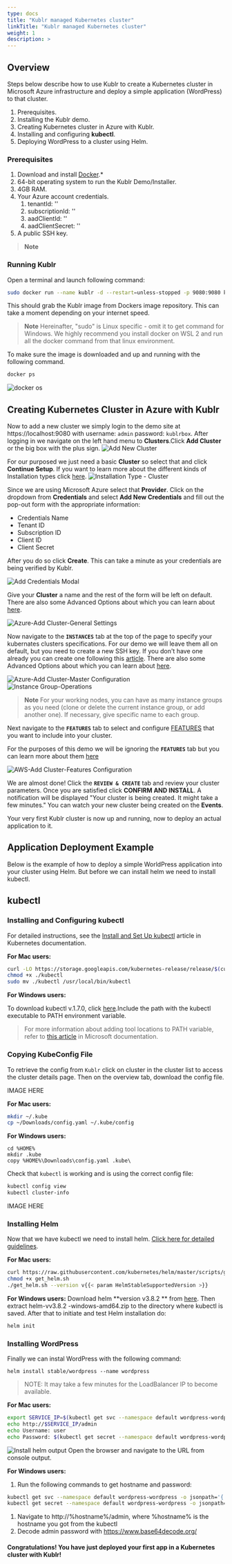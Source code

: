 ```yaml
---
type: docs
title: "Kublr managed Kubernetes cluster"
linkTitle: "Kublr managed Kubernetes cluster"
weight: 1
description: >
---
```

## Overview

Steps below describe how to use Kublr to create a Kubernetes cluster in Microsoft Azure infrastructure and deploy a simple application (WordPress) to that cluster. 

1. Prerequisites.
2. Installing the Kublr demo.
3. Creating Kubernetes cluster in Azure with Kublr.
4. Installing and configuring **kubectl**.
5. Deploying WordPress to a cluster using Helm.
   
### Prerequisites

1. Download and install [Docker](https://store.docker.com/search?offering=community&type=edition).*
2. 64-bit operating system to run the Kublr Demo/Installer.
3. 4GB RAM.
4. Your Azure account credentials.
   1. tenantId: ''
   2. subscriptionId: ''
   3. aadClientId: ''
   4. aadClientSecret: ''
5. A public SSH key.

>**Note** 

### Running Kublr

Open a terminal and launch following command:
``` bash
sudo docker run --name kublr -d --restart=unless-stopped -p 9080:9080 kublr/kublr:1.22.2
```

This should grab the Kublr image from Dockers image repository. This can take a moment depending on your internet speed. 

>**Note** Hereinafter, "sudo" is Linux specific - omit it to get command for Windows. We highly recommend you install docker on WSL 2 and run all the docker command from that linux environment. 

To make sure the image is downloaded and up and running with the following command.
``` bash
docker ps
```

![docker os](dockerps.png)

## Creating Kubernetes Cluster in Azure with Kublr

Now to add a new cluster we simply login to the demo site at https://localhost:9080 with username: `admin` password: `kublrbox`. After logging in we navigate on the left hand menu to **Clusters**.Click **Add Cluster** or the big box with the plus sign.
![Add New Cluster](add_cluster.png)

For our purposed we just need a basic **Cluster** so select that and click **Continue Setup**. If you want to learn more about the different kinds of Installation types click [here](https://docs.kublr.com/installation/platform-vs-cluster/).
![Installation Type - Cluster](installation-type-cluster.png)

Since we are using Microsoft Azure select that **Provider**. Click on the dropdown from **Credentials** and select **Add New Credentials** and fill out the pop-out form with the appropriate information:
  * Credentials Name
  * Tenant ID
  * Subscription ID
  * Client ID
  * Client Secret
  
After you do so click **Create**. This can take a minute as your credentials are being verified by Kublr.

![Add Credentials Modal](add_credentials_modal.PNG)

Give your **Cluster** a name and the rest of the form will be left on default. There are also some Advanced Options about which you can learn about [here](https://docs.kublr.com/installation/advanced_options/).

![Azure-Add Cluster-General Settings](Azure_add-cluster_general-settings.png)

Now navigate to the **`INSTANCES`** tab at the top of the page to specify your kubernates clusters specifications. For our demo we will leave them all on default, but you need to create a new SSH key. If you don't have one already you can create one following this [article](https://docs.microsoft.com/en-us/azure/virtual-machines/linux/create-ssh-keys-detailed). There are also some Advanced Options about which you can learn about [here](https://docs.kublr.com/installation/advanced_options/).

![Azure-Add Cluster-Master Configuration](Azure-add_cluster-master_configuration.png)      
![Instance Group-Operations](instance_group-operations.png)

> **Note** For your working nodes, you can have as many instance groups as you need (clone or delete the current instance group, or add another one). If necessary, give specific name to each group.    

Next navigate to the **`FEATURES`** tab to select and configure [FEATURES](https://docs.kublr.com/installation/features/) that you want to include into your cluster.

For the purposes of this demo we will be ignoring the **`FEATURES`** tab but you can learn more about them [here](https://docs.kublr.com/installation/features/)

![AWS-Add Cluster-Features Configuration](Azure-add_cluster-features_configuration.png)

We are almost done! Click the **`REVIEW & CREATE`** tab and review your cluster parameters. Once you are satisfied click **CONFIRM AND INSTALL**. A notification will be displayed "Your cluster is being created. It might take a few minutes."
You can watch your new cluster being created on the **Events**.

Your very first Kublr cluster is now up and running, now to deploy an actual application to it. 

## Application Deployment Example

Below is the example of how to deploy a simple WorldPress application into your cluster using Helm. But before we can install helm we need to install kubectl.

## kubectl

### Installing and Configuring kubectl

For detailed instructions, see the [Install and Set Up kubectl](https://kubernetes.io/docs/tasks/tools/install-kubectl/) article in Kubernetes documentation.

**For Mac users:**
``` bash
curl -LO https://storage.googleapis.com/kubernetes-release/release/$(curl -s https://storage.googleapis.com/kubernetes-release/release/stable.txt)/bin/darwin/amd64/kubectl
chmod +x ./kubectl
sudo mv ./kubectl /usr/local/bin/kubectl
```

**For Windows users:**

To download kubectl v.1.7.0, click [here](https://storage.googleapis.com/kubernetes-release/release/v1.7.0/bin/windows/amd64/kubectl.exe).Include the path with the kubectl executable to PATH environment variable.

  > For more information about adding tool locations to PATH variable, refer to [this article](https://msdn.microsoft.com/en-us/library/office/ee537574(v=office.14).aspx) in Microsoft documentation.

### Copying KubeConfig File

To retrieve the config from `Kublr` click on cluster in the cluster list to access the cluster details page. Then on the overview tab, download the config file.

IMAGE HERE

**For Mac users:**

``` bash
mkdir ~/.kube
cp ~/Downloads/config.yaml ~/.kube/config
```

**For Windows users:**

```
cd %HOME%
mkdir .kube
copy %HOME%\Downloads\config.yaml .kube\
```

Check that `kubectl` is working and is using the correct config file:

``` bash
kubectl config view
kubectl cluster-info
```

IMAGE HERE

### Installing Helm

Now that we have kubectl we need to install helm. [Click here for detailed guidelines](https://helm.sh/docs/intro/install/).

**For Mac users:**

``` bash
curl https://raw.githubusercontent.com/kubernetes/helm/master/scripts/get > get_helm.sh
chmod +x get_helm.sh
./get_helm.sh --version v{{< param HelmStableSupportedVersion >}}
```

**For Windows users:**
Download helm **version v3.8.2 ** from [here](https://github.com/kubernetes/helm/releases). Then extract helm-vv3.8.2 -windows-amd64.zip to the directory where kubectl is saved. After that to initiate and test Helm installation do:
``` bash
helm init
```

### Installing WordPress

Finally we can instal WordPress with the following command:

```
helm install stable/wordpress --name wordpress
```

> NOTE: It may take a few minutes for the LoadBalancer IP to become available.

**For Mac users:**

``` bash
export SERVICE_IP=$(kubectl get svc --namespace default wordpress-wordpress -o jsonpath='{.status.loadBalancer.ingress[0].hostname}')
echo http://$SERVICE_IP/admin
echo Username: user
echo Password: $(kubectl get secret --namespace default wordpress-wordpress -o jsonpath='{.data.wordpress-password}' | base64 --decode)
```

![Install helm output](install_helm.png)
Open the browser and navigate to the URL from console output.

**For Windows users:**

1. Run the following commands to get hostname and password:
``` bash
kubectl get svc --namespace default wordpress-wordpress -o jsonpath='{.status.loadBalancer.ingress[0].hostname}'
kubectl get secret --namespace default wordpress-wordpress -o jsonpath='{.data.wordpress-password}
```

1. Navigate to http://%hostname%/admin, where %hostname% is the hostname you got from the kubectl
1. Decode admin password with https://www.base64decode.org/ 

#### Congratulations! You have just deployed your first app in a Kubernetes cluster with Kublr!